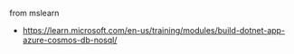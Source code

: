 from mslearn

* https://learn.microsoft.com/en-us/training/modules/build-dotnet-app-azure-cosmos-db-nosql/
